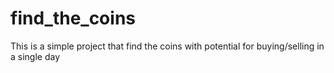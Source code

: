 # find_the_coins
This is a simple project that find the coins with potential for buying/selling in a single day
